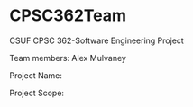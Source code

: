 # CPSC362Team
CSUF CPSC 362-Software Engineering Project

Team members:
	Alex Mulvaney

Project Name:

Project Scope:
